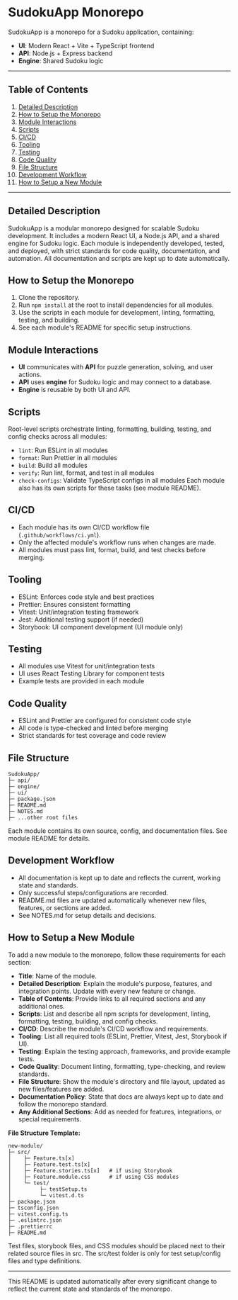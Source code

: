 


# SudokuApp Monorepo

SudokuApp is a monorepo for a Sudoku application, containing:
- **UI**: Modern React + Vite + TypeScript frontend
- **API**: Node.js + Express backend
- **Engine**: Shared Sudoku logic

---

## Table of Contents
1. [Detailed Description](#detailed-description)
2. [How to Setup the Monorepo](#how-to-setup-the-monorepo)
3. [Module Interactions](#module-interactions)
4. [Scripts](#scripts)
5. [CI/CD](#cicd)
6. [Tooling](#tooling)
7. [Testing](#testing)
8. [Code Quality](#code-quality)
9. [File Structure](#file-structure)
10. [Development Workflow](#development-workflow)
11. [How to Setup a New Module](#how-to-setup-a-new-module)

---

## Detailed Description
SudokuApp is a modular monorepo designed for scalable Sudoku development. It includes a modern React UI, a Node.js API, and a shared engine for Sudoku logic. Each module is independently developed, tested, and deployed, with strict standards for code quality, documentation, and automation. All documentation and scripts are kept up to date automatically.

## How to Setup the Monorepo
1. Clone the repository.
2. Run `npm install` at the root to install dependencies for all modules.
3. Use the scripts in each module for development, linting, formatting, testing, and building.
4. See each module's README for specific setup instructions.

## Module Interactions
- **UI** communicates with **API** for puzzle generation, solving, and user actions.
- **API** uses **engine** for Sudoku logic and may connect to a database.
- **Engine** is reusable by both UI and API.

## Scripts
Root-level scripts orchestrate linting, formatting, building, testing, and config checks across all modules:
- `lint`: Run ESLint in all modules
- `format`: Run Prettier in all modules
- `build`: Build all modules
- `verify`: Run lint, format, and test in all modules
- `check-configs`: Validate TypeScript configs in all modules
Each module also has its own scripts for these tasks (see module README).

## CI/CD
- Each module has its own CI/CD workflow file (`.github/workflows/ci.yml`).
- Only the affected module's workflow runs when changes are made.
- All modules must pass lint, format, build, and test checks before merging.

## Tooling
- ESLint: Enforces code style and best practices
- Prettier: Ensures consistent formatting
- Vitest: Unit/integration testing framework
- Jest: Additional testing support (if needed)
- Storybook: UI component development (UI module only)

## Testing
- All modules use Vitest for unit/integration tests
- UI uses React Testing Library for component tests
- Example tests are provided in each module

## Code Quality
- ESLint and Prettier are configured for consistent code style
- All code is type-checked and linted before merging
- Strict standards for test coverage and code review

## File Structure
```
SudokuApp/
├─ api/
├─ engine/
├─ ui/
├─ package.json
├─ README.md
├─ NOTES.md
├─ ...other root files
```
Each module contains its own source, config, and documentation files. See module README for details.

## Development Workflow
- All documentation is kept up to date and reflects the current, working state and standards.
- Only successful steps/configurations are recorded.
- README.md files are updated automatically whenever new files, features, or sections are added.
- See NOTES.md for setup details and decisions.

## How to Setup a New Module
To add a new module to the monorepo, follow these requirements for each section:

- **Title**: Name of the module.
- **Detailed Description**: Explain the module's purpose, features, and integration points. Update with every new feature or change.
- **Table of Contents**: Provide links to all required sections and any additional ones.
- **Scripts**: List and describe all npm scripts for development, linting, formatting, testing, building, and config checks.
- **CI/CD**: Describe the module's CI/CD workflow and requirements.
- **Tooling**: List all required tools (ESLint, Prettier, Vitest, Jest, Storybook if UI).
- **Testing**: Explain the testing approach, frameworks, and provide example tests.
- **Code Quality**: Document linting, formatting, type-checking, and review standards.
- **File Structure**: Show the module's directory and file layout, updated as new files/features are added.
- **Documentation Policy**: State that docs are always kept up to date and follow the monorepo standard.
- **Any Additional Sections**: Add as needed for features, integrations, or special requirements.

**File Structure Template:**
```
new-module/
├─ src/
│    ├─ Feature.ts[x]
│    ├─ Feature.test.ts[x]
│    ├─ Feature.stories.ts[x]   # if using Storybook
│    ├─ Feature.module.css      # if using CSS modules
│    └─ test/
│         ├─ testSetup.ts
│         └─ vitest.d.ts
├─ package.json
├─ tsconfig.json
├─ vitest.config.ts
├─ .eslintrc.json
├─ .prettierrc
├─ README.md
```
Test files, storybook files, and CSS modules should be placed next to their related source files in src. The src/test folder is only for test setup/config files and type definitions.

---

This README is updated automatically after every significant change to reflect the current state and standards of the monorepo.
